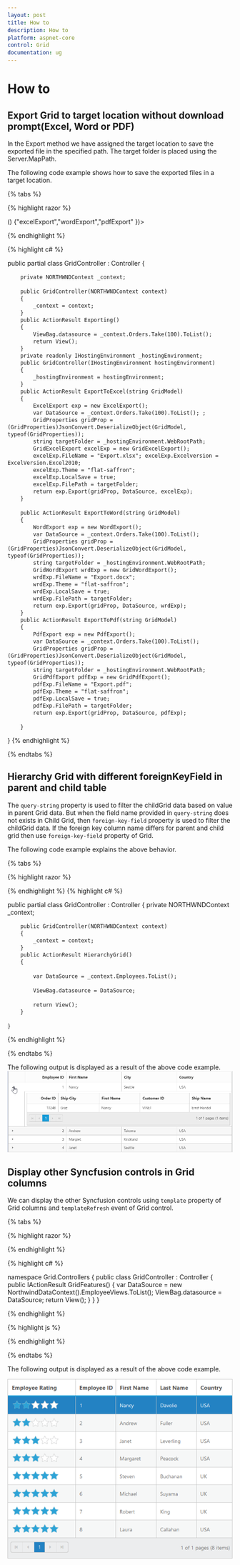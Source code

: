 ```yaml
---
layout: post
title: How to
description: How to
platform: aspnet-core
control: Grid
documentation: ug
---
```

# How to

## Export Grid to target location without download prompt(Excel, Word or PDF)

In the Export method we have assigned the target location to save the exported file in the specified path. The target folder is placed using the Server.MapPath.

The following code example shows how to save the exported files in a target location.

{% tabs %}

{% highlight razor %}

<ej-grid id="FlatGrid" datasource="ViewBag.datasource" allow-paging="true" allow-text-wrap="false" allow-scrolling="true">
    <e-toolbar-settings show-toolbar="true" toolbar-items=@(new List<string>() {"excelExport","wordExport","pdfExport" })>
    </e-toolbar-settings>   
    <e-columns>
        <e-column field="OrderID" header-text="OrderID" width="70" text-align="Left"></e-column>
        <e-column field="CustomerID" header-text="CustomerID" width="70" text-align="Left"></e-column>
        <e-column field="EmployeeID" header-text="EmployeeID" text-align="Left" width="70"></e-column>
        <e-column field="Freight" header-text="Freight" width="70"></e-column>
        <e-column field="ShipCity" header-text="Shipcity" text-align=Left width="70"></e-column>        
    </e-columns>
</ej-grid>

{% endhighlight  %}

{% highlight c# %}

public partial class GridController : Controller
    {

        private NORTHWNDContext _context;

        public GridController(NORTHWNDContext context)
        {
            _context = context;
        }
        public ActionResult Exporting()
        {
            ViewBag.datasource = _context.Orders.Take(100).ToList();
            return View();
        }
        private readonly IHostingEnvironment _hostingEnvironment;
        public GridController(IHostingEnvironment hostingEnvironment)
        {
            _hostingEnvironment = hostingEnvironment;
        }
        public ActionResult ExportToExcel(string GridModel)
        {
            ExcelExport exp = new ExcelExport();
            var DataSource = _context.Orders.Take(100).ToList(); ;
            GridProperties gridProp = (GridProperties)JsonConvert.DeserializeObject(GridModel, typeof(GridProperties));
            string targetFolder = _hostingEnvironment.WebRootPath;
            GridExcelExport excelExp = new GridExcelExport();
            excelExp.FileName = "Export.xlsx"; excelExp.Excelversion = ExcelVersion.Excel2010;
            excelExp.Theme = "flat-saffron";
            excelExp.LocalSave = true;
            excelExp.FilePath = targetFolder;
            return exp.Export(gridProp, DataSource, excelExp);
        }

        public ActionResult ExportToWord(string GridModel)
        {
            WordExport exp = new WordExport();
            var DataSource = _context.Orders.Take(100).ToList();
            GridProperties gridProp = (GridProperties)JsonConvert.DeserializeObject(GridModel, typeof(GridProperties));
            string targetFolder = _hostingEnvironment.WebRootPath;
            GridWordExport wrdExp = new GridWordExport();
            wrdExp.FileName = "Export.docx";
            wrdExp.Theme = "flat-saffron";
            wrdExp.LocalSave = true;
            wrdExp.FilePath = targetFolder;
            return exp.Export(gridProp, DataSource, wrdExp);
        }
        public ActionResult ExportToPdf(string GridModel)
        {
            PdfExport exp = new PdfExport();
            var DataSource = _context.Orders.Take(100).ToList();
            GridProperties gridProp = (GridProperties)JsonConvert.DeserializeObject(GridModel, typeof(GridProperties));
            string targetFolder = _hostingEnvironment.WebRootPath;
            GridPdfExport pdfExp = new GridPdfExport();
            pdfExp.FileName = "Export.pdf";
            pdfExp.Theme = "flat-saffron";
            pdfExp.LocalSave = true;
            pdfExp.FilePath = targetFolder;
            return exp.Export(gridProp, DataSource, pdfExp);

        }
   }
{% endhighlight  %}

{% endtabs %} 

## Hierarchy Grid with different foreignKeyField in parent and child table

The `query-string` property is used to filter the childGrid data based on value in parent Grid data. But when the field name provided in `query-string` does not exists in Child Grid, then `foreign-key-field` property is used to filter the childGrid data. If the foreign key column name differs for parent and child grid then use `foreign-key-field` property of Grid.

The following code example explains the above behavior.

{% tabs %}

{% highlight razor %}

<ej-grid id="HierarchyGrid" datasource="ViewBag.datasource" allow-paging="true">
    <e-columns>
        <e-column field="EmployeeID" header-text="Employee ID" text-align="Right" width="85"></e-column>
        <e-column field="FirstName" header-text="First Name" width="100"></e-column>
        <e-column field="City" width="100"></e-column>
        <e-column field="Country" width="100"></e-column>
    </e-columns>
    <ej-grid query-string="FirstName" foreign-key-field="CustomerName" allow-paging="true">
        <e-datamanager url="http://js.syncfusion.com/demos/ejServices/Wcf/Northwind.svc/Orders"></e-datamanager>
        <e-page-settings page-size="5"></e-page-settings>
        <e-columns>
            <e-column field="OrderID" header-text="Order ID" text-align="Right" width="75"></e-column>
            <e-column field="ShipCity" header-text="Ship City" width="100"></e-column>
            <e-column field="CustomerName" header-text="First Name" width="120"></e-column>
            <e-column field="CustomerID" header-text="Customer ID" width="120"></e-column>
            <e-column field="ShipName" header-text="Ship Name" width="100"></e-column>
        </e-columns>
    </ej-grid>
</ej-grid>

{% endhighlight  %}
{% highlight c# %}

public partial class GridController : Controller
    {
        private NORTHWNDContext _context;

        public GridController(NORTHWNDContext context)
        {
            _context = context;
        }
        public ActionResult HierarchyGrid()
        {
            
            var DataSource = _context.Employees.ToList();

            ViewBag.datasource = DataSource;

            return View();
        }

    }

{% endhighlight  %}

{% endtabs %} 

The following output is displayed as a result of the above code example.
![](Hierarchy-Grid_images/Hierarchy-Grid_images2.png)


## Display other Syncfusion controls in Grid columns

We can display the other Syncfusion controls using `template` property of Grid columns and `templateRefresh` event of Grid control.

{% tabs %}

{% highlight razor %}

 <ej-grid id="FlatGrid" allow-paging="true" template-refresh="template" datasource="ViewBag.datasource" >
    <e-columns>
        <e-column header-text="Employee details" template="#columnTemplate" width="150"></e-column>
        <e-column field="EmployeeID" header-text="Employee ID" width="90"></e-column>
        <e-column field="FirstName" header-text="First Name" width="90"></e-column>
        <e-column field="LastName" header-text="Last Name" width="90"></e-column>
        <e-column field="Country" header-text="Country" width="80"></e-column>
    </e-columns>
</ej-grid>
  
{% endhighlight  %}

{% highlight c# %}

   namespace Grid.Controllers
   {
     public class GridController : Controller
     {
        public IActionResult GridFeatures()
        {
            var DataSource = new NorthwindDataContext().EmployeeViews.ToList();
            ViewBag.datasource = DataSource;
            return View();
        }
     }
   }
   
{% endhighlight  %}

{% highlight js %}

<script type="text/x-jsrender" id="columnTemplate">
    {{"{{"}}if EmployeeID<3{{"}}"}}

        <input type="text" class="rating" value="3" />

    {{"{{"}}else EmployeeID>2 && EmployeeID<5{{"}}"}}

        <input type="text" class="rating" value="3" />

    {{"{{"}}else EmployeeID>4{{"}}"}}
        <input type="text" class="rating" value="5" />

    {{"{{"}}/if{{"}}"}}
</script>

<script type="text/javascript">
    function template(args) {
        $(args.cell).find(".rating").ejRating({ allowReset: false });
    }
</script>
   
{% endhighlight  %}

{% endtabs %} 

The following output is displayed as a result of the above code example.

![](Display-Other-controls/Display_Other_controls_img1.png)